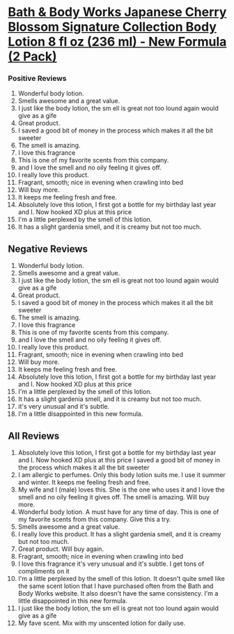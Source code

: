 # [Bath &amp; Body Works Japanese Cherry Blossom Signature Collection Body Lotion 8 fl oz (236 ml) - New Formula (2 Pack)](https://products.checkmycream.com/products/Bath-and-Body-Works-Japanese-Cherry-Blossom-Signature-Collection-Body-Lotion-8-fl-oz-(236-ml)-New-Formula-(2-Pack).html)

### Positive Reviews

<ol>
      <li>Wonderful body lotion.</li>
      <li>Smells awesome and a great value.</li>
      <li>I just like the body lotion, the sm ell is great not too lound again would give as a gife</li>
      <li>Great product.</li>
      <li>I saved a good bit of money in the process which makes it all the bit sweeter</li>
      <li>The smell is amazing.</li>
      <li>I love this fragrance</li>
      <li>This is one of my favorite scents from this company.</li>
      <li>and I love the smell and no oily feeling it gives off.</li>
      <li>I really love this product.</li>
      <li>Fragrant, smooth; nice in evening when crawling into bed</li>
      <li>Will buy more.</li>
      <li>It keeps me feeling fresh and free.</li>
      <li>Absolutely love this lotion, I first got a bottle for my birthday last year and I. Now hooked XD plus at this price</li>
      <li>I&#x27;m a little perplexed by the smell of this lotion.</li>
      <li>It has a slight gardenia smell, and it is creamy but not too much.</li>
</ol>


<h2>Negative Reviews</h2>
<ol>
<li> Wonderful body lotion.</li>
<li> Smells awesome and a great value.</li>
<li> I just like the body lotion, the sm ell is great not too lound again would give as a gife</li>
<li> Great product.</li>
<li> I saved a good bit of money in the process which makes it all the bit sweeter</li>
<li> The smell is amazing.</li>
<li> I love this fragrance</li>
<li> This is one of my favorite scents from this company.</li>
<li> and I love the smell and no oily feeling it gives off.</li>
<li> I really love this product.</li>
<li> Fragrant, smooth; nice in evening when crawling into bed</li>
<li> Will buy more.</li>
<li> It keeps me feeling fresh and free.</li>
<li> Absolutely love this lotion, I first got a bottle for my birthday last year and I. Now hooked XD plus at this price</li>
<li> I&#x27;m a little perplexed by the smell of this lotion.</li>
<li> It has a slight gardenia smell, and it is creamy but not too much.</li>
<li> it&#x27;s very unusual and it&#x27;s subtle.</li>
<li> I&#x27;m a little disappointed in this new formula.</li>
</ol>

<h2>All Reviews</h2>

<ol>
    <li> Absolutely love this lotion, I first got a bottle for my birthday last year and I. Now hooked XD plus at this price I saved a good bit of money in the process which makes it all the bit sweeter</li>
    <li> I am allergic to perfumes. Only this body lotion suits me. I use it summer and winter. It keeps me feeling fresh and free.</li>
    <li> My wife and I (male) loves this. She is the one who uses it and I love the smell and no oily feeling it gives off. The smell is amazing. Will buy more.</li>
    <li> Wonderful body lotion. A must have for any time of day.  This is one of my favorite scents from this company. Give this a try.</li>
    <li> Smells awesome and a great value.</li>
    <li> I really love this product. It has a slight gardenia smell, and it is creamy but not too much.</li>
    <li> Great product. Will buy again.</li>
    <li> Fragrant, smooth; nice in evening when crawling into bed</li>
    <li> I love this fragrance it&#x27;s very unusual and it&#x27;s subtle. I get tons of compliments on it</li>
    <li> I&#x27;m a little perplexed by the smell of this lotion. It doesn&#x27;t quite smell like the same scent lotion that I have purchased often from the Bath and Body Works website. It also doesn&#x27;t have the same consistency. I&#x27;m a little disappointed in this new formula.</li>
    <li> I just like the body lotion, the sm ell is great not too lound again would give as a gife</li>
    <li> My fave scent. Mix with my unscented lotion for daily use.</li>
</ol>




